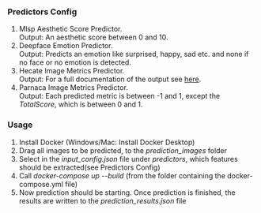 ### Predictors Config 
1. Mlsp Aesthetic Score Predictor. \
   Output: An aesthetic score between 0 and 10.
2. Deepface Emotion Predictor. \
   Output: Predicts an emotion like surprised, happy, sad etc. and none if no face or no emotion is detected.
3. Hecate Image Metrics Predictor.\
   Output: For a full documentation of the output see [here](https://github.com/yahoo/hecate/blob/master/include/hecate/image_metrics.hpp).
4. Parnaca Image Metrics Predictor. \
   Output: Each predicted metric is between -1 and 1, except the _TotalScore_, which is between 0 and 1.
    
### Usage
1. Install Docker (Windows/Mac: Install Docker Desktop)
2. Drag all images to be predicted, to the _prediction_images_ folder
3. Select in the _input_config.json_ file under _predictors_, which features should be extracted(see Predictors Config)
4. Call _docker-compose up --build_ (from the folder containing the docker-compose.yml file)
5. Now prediction should be starting. Once prediction is finished, the results are written to the _prediction_results.json_ file
    
